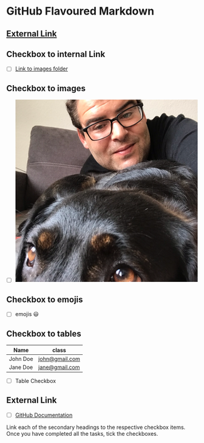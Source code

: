 # GitHub Flavoured Markdown



## [External Link](#external-link)

## Checkbox to internal Link

- [ ]  [Link to images folder](/images)

## Checkbox to images

- [ ] ![images](images/Profilbild_Sezai_Keskin.png)

## Checkbox to emojis

- [ ] emojis :smiley:

## Checkbox to tables

|Name    | class   |
| ------- | ------ |
| John Doe | john@gmail.com|
| Jane Doe | jane@gmail.com|

- [ ] Table Checkbox


## External Link

- [ ]  [GitHub Documentation](https://help.github.com/en)

Link each of the secondary headings to the respective checkbox items.
Once you have completed all the tasks, tick the checkboxes.
